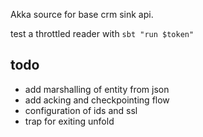 
Akka source for base crm sink api.

test a throttled reader with `sbt "run $token"`

## todo

* add marshalling of entity from json
* add acking and checkpointing flow
* configuration of ids and ssl
* trap for exiting unfold
